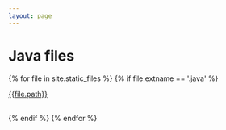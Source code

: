 ```yaml
---
layout: page
---
```


# Java files

{% for file in site.static_files %}
    {% if file.extname == '.java' %}    
        <p class="view"><a href="{{file.path}}">{{file.path}}</a></p>        
    {% endif %}
{% endfor %}